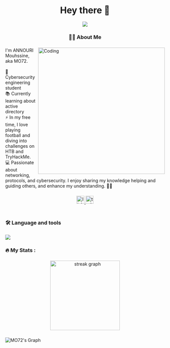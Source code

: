 <h1 align="center">Hey there 👋</h1>
<div align="center">
  <img src="https://github-stats-alpha.vercel.app/api?username=an-mo72"   />
</div>


###

<h3 align="center">👩‍💻  About Me</h3>

###
<img align="right" alt="Coding" width="400" src="https://media1.giphy.com/media/v1.Y2lkPTc5MGI3NjExNmg1MTA2eW4weXA0anhzYnhyMHo5c2hkOW9neGlyaXhrOWxiMXkwMCZlcD12MV9pbnRlcm5hbF9naWZfYnlfaWQmY3Q9Zw/Rpl1sod1vCXK0L2SUN/giphy.gif">

<p align="left">I'm ANNOURI Mouhssine, aka MO72. <br><br>🔭 Cybersecurity engineering student <br>📚 Currently learning about active directory <br>⚡ In my free time, I love playing football and diving into challenges on HTB and TryHackMe. <br>💻 Passionate about networking, protocols, and cybersecurity. I enjoy sharing my knowledge helping and guiding others, and enhance my understanding. 🙏🏼</p>

###
<div align="center">
 <a href="https://www.linkedin.com/in/mouhssine-annouri/" >
   <img src="https://img.shields.io/static/v1?message=LinkedIn&logo=linkedin&label=&color=0077B5&logoColor=white&labelColor=&style=for-the-badge" height="25" alt="linkedin logo"  />
 </a>
  <a href="https://twitter.com/AnnouriMouhssin">
  <img src="https://img.shields.io/static/v1?message=X&logo=X&label=&color=1DA1F2&logoColor=white&labelColor=&style=for-the-badge" height="25" alt="twitter logo"  />
  </a>
</div>

###

<div align="center">
  <img src="https://komarev.com/ghpvc/?username=an-mo72&style=flat-square&color=blue" alt=""/>

</div>

###

<h3 align="left">🛠 Language and tools</h3>

###

<p align="left">
  <a href="https://skillicons.dev">
    <img src="https://skillicons.dev/icons?i=python,c,cpp,java,javascript,html,css,bash,flask,django" />
  </a>
</p>

###

<h3 align="left">🔥   My Stats :</h3>

###

<div align="center">
  <img src="https://streak-stats.demolab.com?user=an-mo72&locale=en&mode=daily&theme=dark&hide_border=false&border_radius=5&order=3" height="220" alt="streak graph"  />
</div>

###
![MO72's Graph](https://github-readme-activity-graph.vercel.app/graph?username=an-mo72&custom_title=mo72's%20GitHub%20Activity%20Graph&bg_color=0D1117&color=7F3FBF&line=7F3FBF&point=7F3FBF&area_color=FFFFFF&title_color=FFFFFF&area=true)
